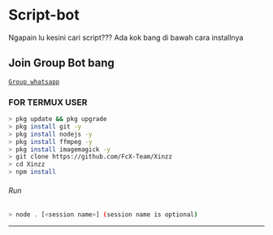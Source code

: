 
# Script-bot
Ngapain lu kesini cari script???
Ada kok bang di bawah cara installnya 


## Join Group Bot bang
[`Group whatsapp`](https://chat.whatsapp.com/EkquvodH6uuHxdSnE4GpaY)
### FOR TERMUX USER
```bash
> pkg update && pkg upgrade
> pkg install git -y
> pkg install nodejs -y
> pkg install ffmpeg -y
> pkg install imagemagick -y
> git clone https://github.com/FcX-Team/Xinzz
> cd Xinzz
> npm install
```
###### Run
```bash
> node . [<session name>] (session name is optional)
```

---------
